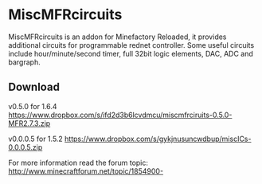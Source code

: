 MiscMFRcircuits
===============

MiscMFRcircuits is an addon for Minefactory Reloaded, it provides additional circuits for programmable rednet controller.
Some useful circuits include hour/minute/second timer, full 32bit logic elements, DAC, ADC and bargraph. 

Download
--------

v0.5.0 for 1.6.4 https://www.dropbox.com/s/ifd2d3b6lcvdmcu/miscmfrciruits-0.5.0-MFR2.7.3.zip

v0.0.0.5 for 1.5.2 https://www.dropbox.com/s/gykjnusuncwdbup/miscICs-0.0.0.5.zip

For more information read the forum topic: http://www.minecraftforum.net/topic/1854900-
